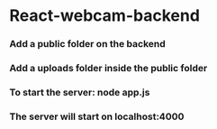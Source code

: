 # React-webcam-backend

### Add a public folder on the backend
### Add a uploads folder inside the public folder

### To start the server: node app.js


### The server will start on localhost:4000
